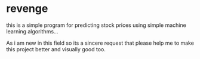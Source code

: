 # revenge
this is a simple program for predicting stock prices using simple machine learning algorithms...

As i am new in this field so its a sincere request that please help me to make this project better 
and visually good too.
